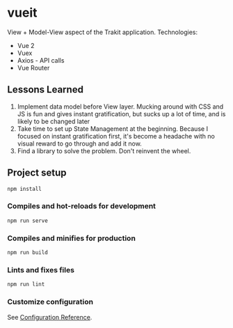 # vueit

View + Model-View aspect of the Trakit application.
Technologies:
* Vue 2
* Vuex
* Axios - API calls
* Vue Router

## Lessons Learned
1. Implement data model before View layer. Mucking around with CSS and JS is fun and gives instant gratification, but sucks up a lot of time, and is likely to be changed later
2. Take time to set up State Management at the beginning. Because I focused on instant gratification first, it's become a headache with no visual reward to go through and add it now.
3. Find a library to solve the problem. Don't reinvent the wheel.

## Project setup
```
npm install
```

### Compiles and hot-reloads for development
```
npm run serve
```

### Compiles and minifies for production
```
npm run build
```

### Lints and fixes files
```
npm run lint
```

### Customize configuration
See [Configuration Reference](https://cli.vuejs.org/config/).



